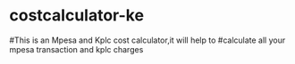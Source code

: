 # costcalculator-ke

#This is an Mpesa and Kplc cost calculator,it will help to
#calculate all your mpesa transaction and kplc charges

